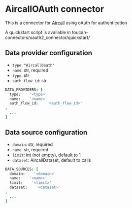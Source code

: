 # AircallOAuth connector

This is a connector for [Aircall](https://developer.aircall.io/api-references/#endpoints)
    using oAuth for authentication

A quickstart script is available in toucan-connectors/oauth2_connector/quickstart/

## Data provider configuration

* `type`: `"AircallOauth"`
* `name`: str, required
* `type`: str
* `auth_flow_id`: str

```coffee
DATA_PROVIDERS: [
  type:    '<type>'
  name:    '<name>'
  auth_flow_id:    '<auth_flow_id>'
,
  ...
]
```


## Data source configuration

* `domain`: str, required
* `name`: str, required
* `limit`: int (not empty), default to 1
* `dataset`: AircallDataset, default to calls

```coffee
DATA_SOURCES: [
  domain:    '<domain>'
  name:    '<name>'
  limit:    '<limit>'
  dataset:    '<dataset>'
,
  ...
]
```
